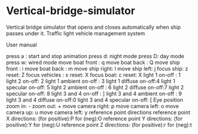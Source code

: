 # Vertical-bridge-simulator
Vertical bridge simulator that opens and closes automatically when ship passes under it. Traffic light vehicle management system


User manual

press a : start and stop animation 
press d: night mode 
press D: day mode 
press w: wired mode 
move boat front : q move boat back : Q 
move ship front : i move boat back : m 
move ship right: l move ship left: j 
focus ship: z reset: Z 
focus vehicles : x reset: X 
focus boat: c reset: X 
light 1 on-off : 1 light 2 on-off: 2 
light 1 ambient on-off : 3 light 1 diffuse on-off:4 light 1 specular on-off: 5 light 2 ambient on-off : 6 light 2 diffuse on-off:7 light 2 specular on-off: 8 light 3 and 4 on-off : ] 
light 3 and 4 ambient on-off : 9 
light 3 and 4 diffuse on-off:0 
light 3 and 4 specular on-off: [ 
Eye position 
zoom in: - zoom out: + 
move camera right: p move camera left: o 
move camera up: u move camera left: y 
reference point directions 
reference point X directions: (for positive):P for (neg):O reference point Y directions: (for positive):Y for (neg):U reference point Z directions: (for positive):r for (neg):t
